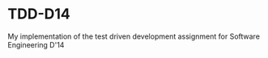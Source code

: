 TDD-D14
=======

My implementation of the test driven development assignment for Software Engineering D'14
